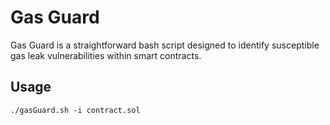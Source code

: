 # Gas Guard
Gas Guard is a straightforward bash script designed to identify susceptible gas leak vulnerabilities within smart contracts.

## Usage
```
./gasGuard.sh -i contract.sol
```

